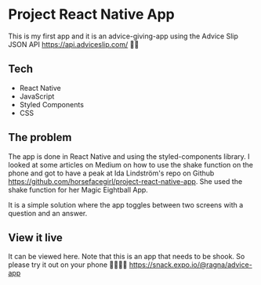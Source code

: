# Project React Native App

This is my first app and it is an advice-giving-app using the Advice Slip JSON API https://api.adviceslip.com/ 📱🔮

## Tech

- React Native
- JavaScript
- Styled Components
- CSS


## The problem

The app is done in React Native and using the styled-components library. I looked at some articles on Medium on how to use the shake function on the phone and got to have a peak at Ida Lindström's repo on Github https://github.com/horsefacegirl/project-react-native-app. She used the shake function for her Magic Eightball App.

It is a simple solution where the app toggles between two screens with a question and an answer. 

## View it live

It can be viewed here. 
Note that this is an app that needs to be shook. So please try it out on your phone 🙂🙏🏼📱
https://snack.expo.io/@ragna/advice-app